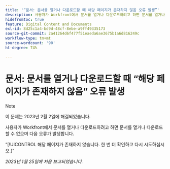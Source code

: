 ```yaml
---
title: '“문서: 문서를 열거나 다운로드할 때 해당 페이지가 존재하지 않음 오류 발생”'
description: 사용자가 Workfront에서 문서를 열거나 다운로드하려고 하면 문서를 열거나 다운로드할 수 없고 오류가 표시됩니다
hidefromtoc: true
feature: Digital Content and Documents
exl-id: 8d25c1a4-bd9d-48cf-8ebe-a9ff49335173
source-git-commit: 2a41264d6f477f51eaeda6ae3675b1a6d816249c
workflow-type: tm+mt
source-wordcount: '90'
ht-degree: 74%

---
```


# 문서: 문서를 열거나 다운로드할 때 “해당 페이지가 존재하지 않음” 오류 발생

<!--This article is on the WF and WFP TOC-->

>[!NOTE]
>
>이 문제는 2023년 2월 2일에 해결되었습니다.

사용자가 Workfront에서 문서를 열거나 다운로드하려고 하면 문서를 열거나 다운로드할 수 없으며 다음 오류가 발생합니다.

“[!UICONTROL 해당 페이지가 존재하지 않습니다. 한 번 더 확인하고 다시 시도하십시오.]”

_2023년 1월 25일에 처음 보고되었습니다._
